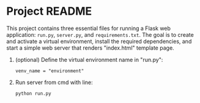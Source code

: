# Project README

This project contains three essential files for running a Flask web application: `run.py`, `server.py`, and `requirements.txt`. The goal is to create and activate a virtual environment, install the required dependencies, and start a simple web server that renders "index.html" template page.

1. (optional) Define the virtual environment name in "run.py":

   ```
   venv_name = "environment"
   ```

2. Run server from cmd with line:

   ```
   python run.py
   ```
